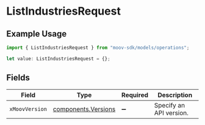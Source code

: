 # ListIndustriesRequest

## Example Usage

```typescript
import { ListIndustriesRequest } from "moov-sdk/models/operations";

let value: ListIndustriesRequest = {};
```

## Fields

| Field                                                      | Type                                                       | Required                                                   | Description                                                |
| ---------------------------------------------------------- | ---------------------------------------------------------- | ---------------------------------------------------------- | ---------------------------------------------------------- |
| `xMoovVersion`                                             | [components.Versions](../../models/components/versions.md) | :heavy_minus_sign:                                         | Specify an API version.                                    |